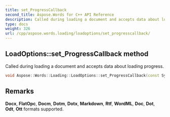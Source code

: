 ```yaml
---
title: set_ProgressCallback
second_title: Aspose.Words for C++ API Reference
description: Called during loading a document and accepts data about loading progress.
type: docs
weight: 326
url: /cpp/aspose.words.loading/loadoptions/set_progresscallback/
---
```

## LoadOptions::set_ProgressCallback method


Called during loading a document and accepts data about loading progress.

```cpp
void Aspose::Words::Loading::LoadOptions::set_ProgressCallback(const System::SharedPtr<Aspose::Words::Loading::IDocumentLoadingCallback> &value)
```

## Remarks


**Docx**, **FlatOpc**, **Docm**, **Dotm**, **Dotx**, **Markdown**, **Rtf**, **WordML**, **Doc**, **Dot**, **Odt**, **Ott** formats supported. 
